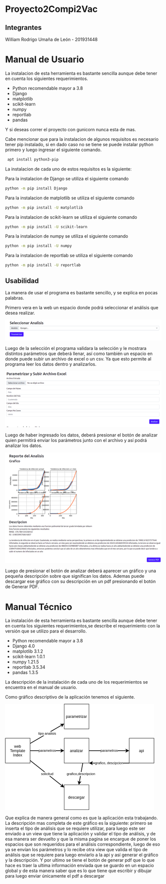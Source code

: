 # Proyecto2Compi2Vac

## Integrantes
William Rodrigo Umaña de León - 201931448

# Manual de Usuario

La instalacion de esta herramienta es bastante sencilla aunque debe tener en cuenta los siguientes requerimientos.

- Python recomendable mayor a 3.8 
- Django
- matplotlib
- scikit-learn
- numpy
- reportlab
- pandas

Y si deseas correr el proyecto con gunicorn nunca esta de mas.

Cabe mencionar que para la instalacion de algunos requisitos es necesario tener pip instalado, si en dado caso no se tiene se puede instalar python primero y luego ingresar el siguiente comando.
```bash
 apt install python3-pip
```

La instalacion de cada uno de estos requisitos es la siguiente:

Para la instalacion de Django se utiliza el siguiente comando 
```bash
python -m pip install Django
```

Para la instalacion de matplotlib se utiliza el siguiente comando 
```bash
python -m pip install -U matplotlib
```
Para la instalacion de scikit-learn se utiliza el siguiente comando 
```bash
python -m pip install -U scikit-learn
```

Para la instalacion de numpy se utiliza el siguiente comando 
```bash
python -m pip install -U numpy
```

Para la instalacion de reportlab se utiliza el siguiente comando 
```bash
python -m pip install -U reportlab
```


## Usabilidad
La manera de usar el programa es bastante sencillo, y se explica en pocas palabras.

Primero vera en la web un espacio donde podrá seleccionar el análisis que desea realizar.

![](imagenes/an1.png)

Luego de la selección el programa validara la selección y le mostrara distintos parámetros que deberá llenar, así como también un espacio en donde puede subir un archivo de excel o un csv. Ya que esto permite al programa leer los datos dentro y analizarlos.

![](imagenes/an2.png)


Luego de haber ingresado los datos, deberá presionar el botón de analizar quien permitirá enviar los parámetros junto con el archivo y así podrá analizar los datos.

![](imagenes/an3.png)


Luego de presionar el botón de analizar deberá aparecer un gráfico y una pequeña descripción sobre que significan los datos. Ademas puede descargar ese gráfico con su descripción en un pdf presionando el botón de Generar PDF.

# Manual Técnico

La instalación de esta herramienta es bastante sencilla aunque debe tener en cuenta los siguientes requerimientos,se describe el requerimiento con la versión que se utilizo para el desarrollo.

- Python recomendable mayor a 3.8 
- Django 4.0
- matplotlib 3.1.2
- scikit-learn 1.0.1
- numpy 1.21.5
- reportlab 3.5.34
- pandas 1.3.5

La descripción de la instalación de cada uno de los requerimientos se encuentra en el manual de usuario.

Como gráfico descriptivo de la aplicación tenemos el siguiente.

![](imagenes/grafico1.png)

Que explica de manera general como es que la aplicación esta trabajando.
La descripción mas completa de este gráfico es la siguiente: primero se inserta el tipo de análisis que se requiere utilizar, para luego este ser enviado a un view que tiene la aplicación y validar el tipo de análisis, y de esa manera ser devuelto y que la misma pagina se encargue de poner los espacios que son requeridos para el análisis correspondiente, luego de eso ya se envían los parámetros y lo recibe otra view que valida el tipo de análisis que se requiere para luego enviarlo a la api y así generar el gráfico y la descripción. Y por ultimo se tiene el botón de generar pdf que lo que hace es traer la ultima información enviada que se guardo en un espacio global y de esta manera saber que es lo que tiene que escribir y dibujar para luego enviar únicamente el pdf a descargar